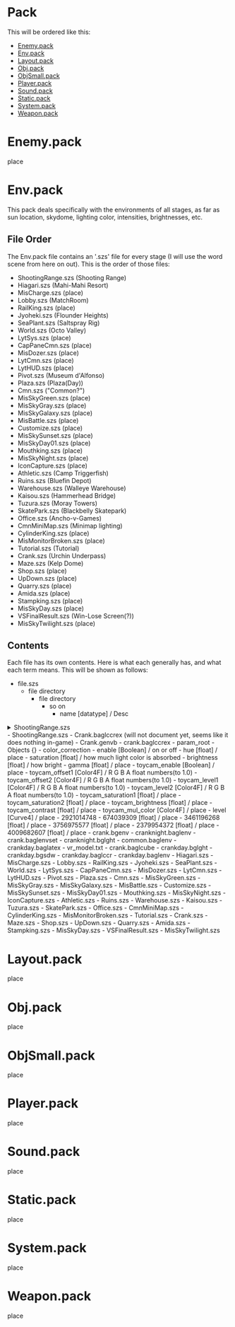 # Pack

This will be ordered like this:
- [Enemy.pack](https://github.com/Delus1onL/Splatoon-Decompile-For-Splatoon-Legends/blob/main/Documentation/Files/Pack.md#enemy.pack)
- [Env.pack](https://github.com/Delus1onL/Splatoon-Decompile-For-Splatoon-Legends/blob/main/Documentation/Files/Pack.md#env.pack)
- [Layout.pack](https://github.com/Delus1onL/Splatoon-Decompile-For-Splatoon-Legends/blob/main/Documentation/Files/Pack.md#layout.pack)
- [Obj.pack](https://github.com/Delus1onL/Splatoon-Decompile-For-Splatoon-Legends/blob/main/Documentation/Files/Pack.md#obj.pack)
- [ObjSmall.pack](https://github.com/Delus1onL/Splatoon-Decompile-For-Splatoon-Legends/blob/main/Documentation/Files/Pack.md#objsmall.pack)
- [Player.pack](https://github.com/Delus1onL/Splatoon-Decompile-For-Splatoon-Legends/blob/main/Documentation/Files/Pack.md#player.pack)
- [Sound.pack](https://github.com/Delus1onL/Splatoon-Decompile-For-Splatoon-Legends/blob/main/Documentation/Files/Pack.md#sound.pack)
- [Static.pack](https://github.com/Delus1onL/Splatoon-Decompile-For-Splatoon-Legends/blob/main/Documentation/Files/Pack.md#static.pack)
- [System.pack](https://github.com/Delus1onL/Splatoon-Decompile-For-Splatoon-Legends/blob/main/Documentation/Files/Pack.md#system.pack)
- [Weapon.pack](https://github.com/Delus1onL/Splatoon-Decompile-For-Splatoon-Legends/blob/main/Documentation/Files/Pack.md#weapon.pack)

# Enemy.pack
place
# Env.pack
This pack deals specifically with the environments of all stages, as far as sun location, skydome, lighting color, intensities, brightnesses, etc.

## File Order
The Env.pack file contains an '.szs' file for every stage (I will use the word scene from here on out). This is the order of those files:

- ShootingRange.szs (Shooting Range)
- Hiagari.szs (Mahi-Mahi Resort)
- MisCharge.szs (place)
- Lobby.szs (MatchRoom)
- RailKing.szs (place)
- Jyoheki.szs (Flounder Heights)
- SeaPlant.szs (Saltspray Rig)
- World.szs (Octo Valley)
- LytSys.szs (place)
- CapPaneCmn.szs (place)
- MisDozer.szs (place)
- LytCmn.szs (place)
- LytHUD.szs (place)
- Pivot.szs (Museum d'Alfonso)
- Plaza.szs (Plaza(Day))
- Cmn.szs ("Common?")
- MisSkyGreen.szs (place)
- MisSkyGray.szs (place)
- MisSkyGalaxy.szs (place)
- MisBattle.szs (place)
- Customize.szs (place)
- MisSkySunset.szs (place)
- MisSkyDay01.szs (place)
- Mouthking.szs (place)
- MisSkyNight.szs (place)
- IconCapture.szs (place)
- Athletic.szs (Camp Triggerfish)
- Ruins.szs (Bluefin Depot)
- Warehouse.szs (Walleye Warehouse)
- Kaisou.szs (Hammerhead Bridge)
- Tuzura.szs (Moray Towers)
- SkatePark.szs (Blackbelly Skatepark)
- Office.szs (Ancho-v-Games)
- CmnMiniMap.szs (Minimap lighting)
- CylinderKing.szs (place)
- MisMonitorBroken.szs (place)
- Tutorial.szs (Tutorial)
- Crank.szs (Urchin Underpass)
- Maze.szs (Kelp Dome)
- Shop.szs (place)
- UpDown.szs (place)
- Quarry.szs (place)
- Amida.szs (place)
- Stampking.szs (place)
- MisSkyDay.szs (place)
- VSFinalResult.szs (Win-Lose Screen(?))
- MisSkyTwilight.szs (place)

## Contents
Each file has its own contents. Here is what each generally has, and what each term means. This will be shown as follows:
- file.szs
    - file directory
        - file directory
            - so on
                - name [datatype] / Desc

<details>
  <summary>ShootingRange.szs</summary>
  <details>
    <summary>Crank.baglccrex</summary>
  </details>
  <details>
    <summary>Crank.genvb</summary>
    <details>
      <summary>crank.baglccrex</summary>
      <details>
        <summary>param_root</summary>
        <details>
          <summary>Objects {}</summary>
          <details>
            <summary>color_correction</summary>
                                                ^^^ enable [Boolean] / on or off
                                                ^^^ hue [float] / place
                                                ^^^ saturation [float] / how much light color is absorbed
                                                ^^^ brightness [float] / how bright
                                                ^^^ gamma [float] / place
                                                ^^^ toycam_enable [Boolean] / place
                                                ^^^ toycam_offset1 [Color4F] / R G B A float numbers(to 1.0)
                                                ^^^ toycam_offset2 [Color4F] / R G B A float numbers(to 1.0)
                                                ^^^ toycam_level1 [Color4F] / R G B A float numbers(to 1.0)
                                                ^^^ toycam_level2 [Color4F] / R G B A float numbers(to 1.0)
                                                ^^^ toycam_saturation1 [float] / place
                                                ^^^ toycam_saturation2 [float] / place
                                                ^^^ toycam_brightness [float] / place
                                                ^^^ toycam_contrast [float] / place
                                                ^^^ toycam_mul_color [Color4F] / place
                                                ^^^ level [Curve4] / place
          </details>
          <details>
            <summary>2921014748</summary>
                                                ^^^ 674039309 [float] / place
                                                ^^^ 3461196268 [float] / place
                                                ^^^ 3756975577 [float] / place
                                                ^^^ 2379954372 [float] / place
                                                ^^^ 4009682607 [float] / place
          </details>
        </details>
      </details>
    </details>
  </details>
</details>
- ShootingRange.szs 
    - Crank.baglccrex (will not document yet, seems like it does nothing in-game)
    - Crank.genvb
        - crank.baglccrex
            - param_root
                - Objects {}
                    - color_correction
                        - enable [Boolean] / on or off
                        - hue [float] / place
                        - saturation [float] / how much light color is absorbed
                        - brightness [float] / how bright
                        - gamma [float] / place
                        - toycam_enable [Boolean] / place
                        - toycam_offset1 [Color4F] / R G B A float numbers(to 1.0)
                        - toycam_offset2 [Color4F] / R G B A float numbers(to 1.0)
                        - toycam_level1 [Color4F] / R G B A float numbers(to 1.0)
                        - toycam_level2 [Color4F] / R G B A float numbers(to 1.0)
                        - toycam_saturation1 [float] / place
                        - toycam_saturation2 [float] / place
                        - toycam_brightness [float] / place
                        - toycam_contrast [float] / place
                        - toycam_mul_color [Color4F] / place
                        - level [Curve4] / place
                    - 2921014748
                        - 674039309 [float] / place
                        - 3461196268 [float] / place
                        - 3756975577 [float] / place
                        - 2379954372 [float] / place
                        - 4009682607 [float] / place
        - crank.bgenv
        - cranknight.baglenv
        - crank.baglenvset
        - cranknight.bglght
        - common.baglenv
        - crankday.baglatex
        - vr_model.txt
        - crank.baglcube
        - crankday.bglght
        - crankday.bgsdw
        - crankday.baglccr
        - crankday.baglenv
- Hiagari.szs
- MisCharge.szs
- Lobby.szs 
- RailKing.szs 
- Jyoheki.szs
- SeaPlant.szs
- World.szs
- LytSys.szs
- CapPaneCmn.szs
- MisDozer.szs 
- LytCmn.szs
- LytHUD.szs
- Pivot.szs 
- Plaza.szs 
- Cmn.szs 
- MisSkyGreen.szs
- MisSkyGray.szs 
- MisSkyGalaxy.szs 
- MisBattle.szs 
- Customize.szs
- MisSkySunset.szs 
- MisSkyDay01.szs
- Mouthking.szs 
- MisSkyNight.szs
- IconCapture.szs
- Athletic.szs 
- Ruins.szs 
- Warehouse.szs
- Kaisou.szs 
- Tuzura.szs 
- SkatePark.szs 
- Office.szs
- CmnMiniMap.szs 
- CylinderKing.szs
- MisMonitorBroken.szs
- Tutorial.szs 
- Crank.szs 
- Maze.szs
- Shop.szs 
- UpDown.szs 
- Quarry.szs
- Amida.szs 
- Stampking.szs
- MisSkyDay.szs
- VSFinalResult.szs
- MisSkyTwilight.szs

# Layout.pack
place
# Obj.pack
place
# ObjSmall.pack
place
# Player.pack
place
# Sound.pack
place
# Static.pack
place
# System.pack
place
# Weapon.pack
place
